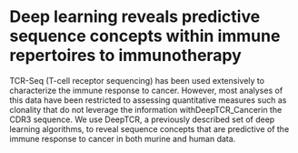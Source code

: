 # Deep learning reveals predictive sequence concepts within immune repertoires to immunotherapy

TCR-Seq (T-cell receptor sequencing) has been used extensively to characterize the immune response to cancer. However, most analyses of this data have been restricted to assessing quantitative measures such as clonality that do not leverage the information withDeepTCR_Cancerin the CDR3 sequence. We use DeepTCR, a previously described set of deep learning algorithms, to reveal sequence concepts that are predictive of the immune response to cancer in both murine and human data.